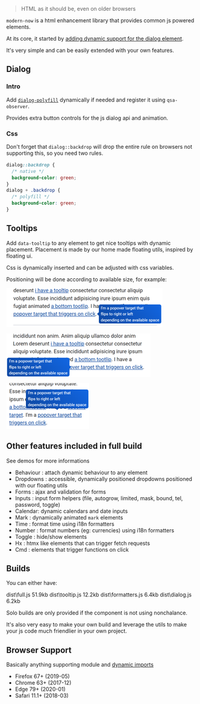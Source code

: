 > HTML as it should be, even on older browsers

`modern-now` is a html enhancement library that provides common js powered
elements.

At its core, it started by [adding dynamic support for the dialog element](https://blog.lekoala.be/using-dialog-elements-today).

It's very simple and can be easily extended with your own features.

## Dialog

### Intro

Add [`dialog-polyfill`](
https://github.com/GoogleChrome/dialog-polyfill) dynamically if needed and register it using `qsa-observer`.

Provides extra button controls for the js dialog api and animation.

### Css

Don't forget that `dialog::backdrop` will drop the entire rule on browsers
not supporting this, so you need two rules.

```css
dialog::backdrop {
  /* native */
  background-color: green;
}
dialog + .backdrop {
  /* polyfill */
  background-color: green;
}
```

## Tooltips

Add `data-tooltip` to any element to get nice tooltips with dynamic placement.
Placement is made by our home made floating utils, inspired by floating ui.

Css is dynamically inserted and can be adjusted with css variables.

Positioning will be done according to available size, for example:

![right](./demos/tooltip-1.png)

![left](./demos/tooltip-2.png) 

![top](./demos/tooltip-3.png) 

## Other features included in full build

See demos for more informations

- Behaviour : attach dynamic behaviour to any element
- Dropdowns : accessible, dynamically positioned dropdowns positioned with our floating utils
- Forms : ajax and validation for forms
- Inputs : input form helpers (file, autogrow, limited, mask, bound, tel, password, toggle)
- Calendar: dynamic calendars and date inputs
- Mark : dynamically animated `mark` elements
- Time : format time using i18n formatters
- Number : format numbers (eg: currencies) using i18n formatters
- Toggle : hide/show elements
- Hx : htmx like elements that can trigger fetch requests
- Cmd : elements that trigger functions on click

## Builds

You can either have:

  dist\full.js        51.9kb
  dist\tooltip.js     12.2kb
  dist\formatters.js   6.4kb
  dist\dialog.js       6.2kb

Solo builds are only provided if the component is not using nonchalance.

It's also very easy to make your own build and leverage the utils to make your
js code much friendlier in your own project.

## Browser Support

Basically anything supporting module and [dynamic imports](https://caniuse.com/es6-module-dynamic-import)

- Firefox 67+ (2019-05)
- Chrome 63+ (2017-12)
- Edge 79+ (2020-01)
- Safari 11.1+ (2018-03)
 